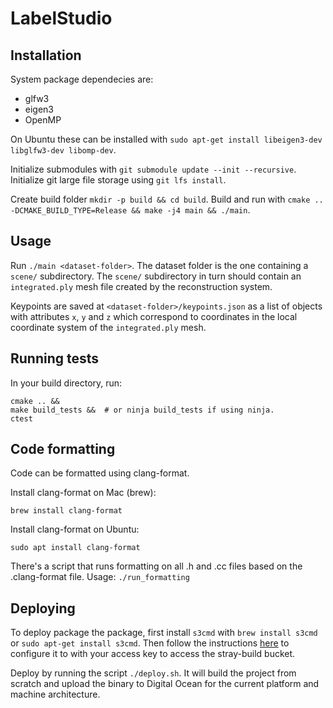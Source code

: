 # LabelStudio

## Installation

System package dependecies are:
- glfw3
- eigen3
- OpenMP

On Ubuntu these can be installed with `sudo apt-get install libeigen3-dev libglfw3-dev libomp-dev`.

Initialize submodules with `git submodule update --init --recursive`. Initialize git large file storage using `git lfs install`.

Create build folder `mkdir -p build && cd build`. Build and run with `cmake .. -DCMAKE_BUILD_TYPE=Release && make -j4 main && ./main`.

## Usage

Run `./main <dataset-folder>`. The dataset folder is the one containing a `scene/` subdirectory. The `scene/` subdirectory in turn should contain an `integrated.ply` mesh file created by the reconstruction system.

Keypoints are saved at `<dataset-folder>/keypoints.json` as a list of objects with attributes `x`, `y` and `z` which correspond to coordinates in the local coordinate system of the `integrated.ply` mesh.


## Running tests

In your build directory, run:
```
cmake .. &&
make build_tests &&  # or ninja build_tests if using ninja.
ctest
```

## Code formatting

Code can be formatted using clang-format.

Install clang-format on Mac (brew):

`brew install clang-format`

Install clang-format on Ubuntu:

`sudo apt install clang-format`

 There's a script that runs formatting on all .h and .cc files based on the .clang-format file. Usage: `./run_formatting`

## Deploying

To deploy package the package, first install `s3cmd` with `brew install s3cmd` or `sudo apt-get install s3cmd`. Then follow the instructions [here](https://docs.digitalocean.com/products/spaces/resources/s3cmd/) to configure it to with your access key to access the stray-build bucket.

Deploy by running the script `./deploy.sh`. It will build the project from scratch and upload the binary to Digital Ocean for the current platform and machine architecture.


